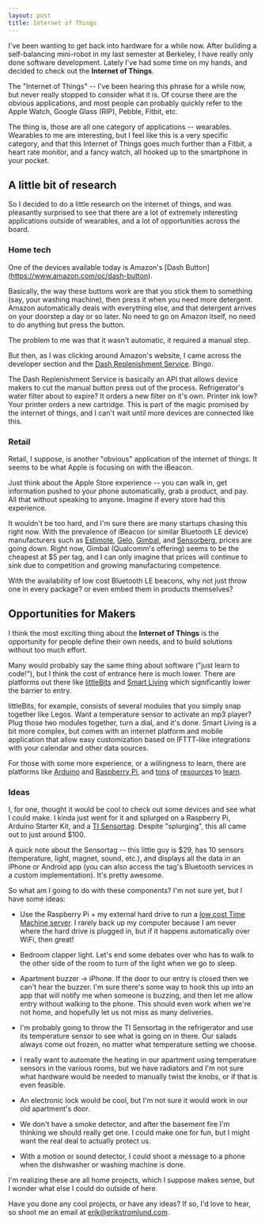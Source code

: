 ```yaml
---
layout: post
title: Internet of Things
---
```

I've been wanting to get back into hardware for a while now. After building a self-balancing mini-robot in my last semester at Berkeley, I have really only done software development. Lately I've had some time on my hands, and decided to check out the **Internet of Things**.

The "Internet of Things" -- I've been hearing this phrase for a while now, but never really stopped to consider what it is. Of course there are the obvious applications, and most people can probably quickly refer to the Apple Watch, Google Glass (RIP), Pebble, Fitbit, etc.

The thing is, those are all one category of applications -- wearables. Wearables to me are interesting, but I feel like this is a very specific category, and that this Internet of Things goes much further than a Fitbit, a heart rate monitor, and a fancy watch, all hooked up to the smartphone in your pocket.

## A little bit of research

So I decided to do a little research on the internet of things, and was pleasantly surprised to see that there are a lot of extremely interesting applications outside of wearables, and a lot of opportunities across the board.

### Home tech

One of the devices available today is Amazon's [Dash Button] (https://www.amazon.com/oc/dash-button).

Basically, the way these buttons work are that you stick them to something (say, your washing machine), then press it when you need more detergent. Amazon automatically deals with everything else, and that detergent arrives on your doorstep a day or so later. No need to go on Amazon itself, no need to do anything but press the button.

The problem to me was that it wasn't automatic, it required a manual step.

But then, as I was clicking around Amazon's website, I came across the developer section and the [Dash Replenishment Service](https://www.amazon.com/oc/dash-replenishment-service). Bingo.

The Dash Replenishment Service is basically an API that allows device makers to cut the manual button press out of the process. Refrigerator's water filter about to expire? It orders a new filter on it's own. Printer ink low? Your printer orders a new cartridge. This is part of the magic promised by the internet of things, and I can't wait until more devices are connected like this.

### Retail

Retail, I suppose, is another "obvious" application of the internet of things. It seems to be what Apple is focusing on with the iBeacon.

Just think about the Apple Store experience -- you can walk in, get information pushed to your phone automatically, grab a product, and pay. All that without speaking to anyone. Imagine if every store had this experience.

It wouldn't be too hard, and I'm sure there are many startups chasing this right now. With the prevalence of iBeacon (or similar Bluetooth LE device) manufacturers such as [Estimote](http://estimote.com/), [Gelo](http://www.gelosite.com/), [Gimbal](https://www.gimbal.com/), and [Sensorberg](http://www.sensorberg.com/), prices are going down. Right now, Gimbal (Qualcomm's offering) seems to be the cheapest at $5 per tag, and I can only imagine that prices will continue to sink due to competition and growing manufacturing competence.

With the availability of low cost Bluetooth LE beacons, why not just throw one in every package? or even embed them in products themselves?

## Opportunities for Makers

I think the most exciting thing about the **Internet of Things** is the opportunity for people define their own needs, and to build solutions without too much effort.

Many would probably say the same thing about software ("just learn to code!"), but I think the cost of entrance here is much lower. There are platforms out there like [littleBits](http://littlebits.cc/) and [Smart Living](http://www.smartliving.io/) which significantly lower the barrier to entry.

littleBits, for example, consists of several modules that you simply snap together like Legos. Want a temperature sensor to activate an mp3 player? Plug those two modules together, turn a dial, and it's done. Smart Living is a bit more complex, but comes with an internet platform and mobile application that allow easy customization based on IFTTT-like integrations with your calendar and other data sources.

For those with some more experience, or a willingness to learn, there are platforms like [Arduino](https://www.arduino.cc) and [Raspberry Pi](https://www.raspberrypi.org), and [tons](https://www.hackaday.com) of [resources](https://learn.adafruit.com) to [learn](http://startingelectronics.org/).

### Ideas

I, for one, thought it would be cool to check out some devices and see what I could make. I kinda just went for it and splurged on a Raspberry Pi, Arduino Starter Kit, and a [TI Sensortag](http://www.ti.com/sensortag-bt). Despite "splurging", this all came out to just around $100.

A quick note about the Sensortag -- this little guy is $29, has 10 sensors (temperature, light, magnet, sound, etc.), and displays all the data in an iPhone or Android app (you can also access the tag's Bluetooth services in a custom implementation). It's pretty awesome.

So what am I going to do with these components? I'm not sure yet, but I have some ideas:

- Use the Raspberry Pi + my external hard drive to run a [low cost Time Machine server](http://lifehacker.com/build-a-time-machine-backup-server-with-a-raspberry-pi-1629629222). I rarely back up my computer because I am never where the hard drive is plugged in, but if it happens automatically over WiFi, then great!

- Bedroom clapper light. Let's end some debates over who has to walk to the other side of the room to turn of the light when we go to sleep.

- Apartment buzzer -> iPhone. If the door to our entry is closed then we can't hear the buzzer. I'm sure there's some way to hook this up into an app that will notify me when someone is buzzing, and then let me allow entry without walking to the phone. This should even work when we're not home, and hopefully let us not miss as many deliveries.

- I'm probably going to throw the TI Sensortag in the refrigerator and use its temperature sensor to see what is going on in there. Our salads always come out frozen, no matter what temperature setting we choose.

- I really want to automate the heating in our apartment using temperature sensors in the various rooms, but we have radiators and I'm not sure what hardware would be needed to manually twist the knobs, or if that is even feasible.

- An electronic lock would be cool, but I'm not sure it would work in our old apartment's door.

- We don't have a smoke detector, and after the basement fire I'm thinking we should really get one. I could make one for fun, but I might want the real deal to actually protect us.

- With a motion or sound detector, I could shoot a message to a phone when the dishwasher or washing machine is done.

I'm realizing these are all home projects, which I suppose makes sense, but I wonder what else I could do outside of here.

Have you done any cool projects, or have any ideas? If so, I'd love to hear, so shoot me an email at [erik@erikstromlund.com](mailto:erik@erikstromlund.com).
